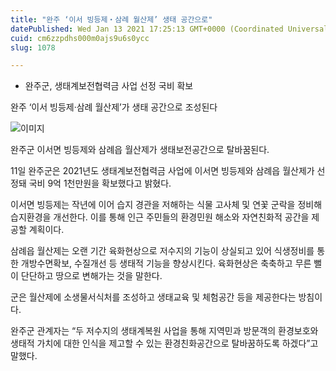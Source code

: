 ```yaml
---
title: "완주 ‘이서 빙등제‧삼례 월산제’ 생태 공간으로"
datePublished: Wed Jan 13 2021 17:25:13 GMT+0000 (Coordinated Universal Time)
cuid: cm6zzpdhs000m0ajs9u6s0ycc
slug: 1078

---
```



- 완주군, 생태계보전협력금 사업 선정 국비 확보

완주 ‘이서 빙등제‧삼례 월산제’가 생태 공간으로 조성된다

![이미지](https://cdn.hashnode.com/res/hashnode/image/upload/v1739248588450/215949fd-0a80-44f5-b066-a2a47b7a3a1a.jpeg)

완주군 이서면 빙등제와 삼례읍 월산제가 생태보전공간으로 탈바꿈된다.

11일 완주군은 2021년도 생태계보전협력금 사업에 이서면 빙등제와 삼례읍 월산제가 선정돼 국비 9억 1천만원을 확보했다고 밝혔다.

이서면 빙등제는 작년에 이어 습지 경관을 저해하는 식물 고사체 및 연꽃 군락을 정비해 습지환경을 개선한다. 이를 통해 인근 주민들의 환경민원 해소와 자연친화적 공간을 제공할 계획이다.

삼례읍 월산제는 오랜 기간 육화현상으로 저수지의 기능이 상실되고 있어 식생정비를 통한 개방수면확보, 수질개선 등 생태적 기능을 향상시킨다. 육화현상은 축축하고 무른 뻘이 단단하고 땅으로 변해가는 것을 말한다.

군은 월산제에 소생물서식처를 조성하고 생태교육 및 체험공간 등을 제공한다는 방침이다.

완주군 관계자는 “두 저수지의 생태계복원 사업을 통해 지역민과 방문객의 환경보호와 생태적 가치에 대한 인식을 제고할 수 있는 환경친화공간으로 탈바꿈하도록 하겠다”고 말했다.